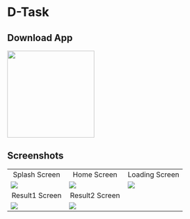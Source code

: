 # D-Task



## Download App
<a href="https://github.com/abdelrazekAli/IoT-Smart-City/releases/download/v0.1.0/smart_city.apk"><img src="https://playerzon.com/asset/download.png" width="200"></img></a>

## Screenshots
<table width="100%">
  <tr>
    <td width="33.3%" align="center">
      Splash Screen
    </td>
        <td width="33.3%" align="center">
     Home Screen
    </td>
    <td width="33.3%" align="center">
     Loading Screen
    </td>

  </tr>
  <tr>
  <td width="33.3%"><img src="https://github.com/Ahmedshiref72/d_task/releases/download/shefo/1.jpeg"/></td>
     <td width="33.3%"><img src="https://github.com/Ahmedshiref72/d_task/releases/download/shefo/2.jpeg"/></td>
  <td width="33.3%"><img src="https://github.com/Ahmedshiref72/d_task/releases/download/shefo/3.jpeg"/></td>
 
  </tr>
  <tr>
    <td width="33.3%" align="center">
       Result1 Screen
    </td>
        <td width="33.3%" align="center">
     Result2 Screen
    </td>
       
  </tr>
  <tr>
  <td width="33.3%"><img src="https://github.com/Ahmedshiref72/d_task/releases/download/shefo/4.jpeg"/></td>
  <td width="33.3%"><img src="https://github.com/Ahmedshiref72/d_task/releases/download/shefo/5.jpeg"/></td>
  
</table>




 

